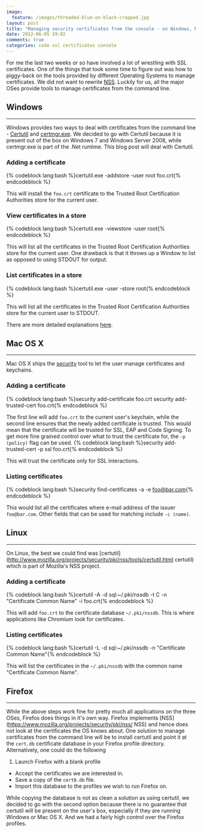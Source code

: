 ```yaml
---
image:
  feature: /images/threaded-blue-on-black-cropped.jpg
layout: post
title: "Managing security certificates from the console - on Windows, Mac OS X and Linux"
date: 2012-06-05 19:02
comments: true
categories: code ssl certificates console
---
```


For me the last two weeks or so have involved a lot of wrestling with SSL certificates. One of the things that took some time to figure out was how to piggy-back on the tools provided by different Operating Systems to manage certificates. We did not want to rewrite [NSS](https://www.mozilla.org/projects/security/pki/nss/ "NSS"). Luckily for us, all the major OSes provide tools to manage certificates from the command line.

<!--more-->

## Windows
----
Windows provides two ways to deal with certificates from the command line - [Certutil](http://technet.microsoft.com/en-us/library/cc732443%28WS.10%29.aspx "Certutil") and [certmgr.exe](http://msdn.microsoft.com/en-us/library/e78byta0.aspx "certmgr.exe"). We decided to go with Certutil because it is present out of the box on Windows 7 and Windows Server 2008, while certmgr.exe is part of the .Net runtime. This blog post will deal with Certutil.

### Adding a certificate
{% codeblock lang:bash %}certutil.exe -addstore -user root foo.crt{% endcodeblock %}

This will install the `foo.crt` certificate to the Trusted Root Certification Authorities store for the current user.

### View certificates in a store
{% codeblock lang:bash %}certutil.exe -viewstore -user root{% endcodeblock %}

This will list all the certificates in the Trusted Root Certification Authorities store for the current user. One drawback is that it throws up a Window to list as opposed to using STDOUT for output.

### List certificates in a store
{% codeblock lang:bash %}certutil.exe -user -store root{% endcodeblock %}

This will list all the certificates in the Trusted Root Certification Authorities store for the current user to STDOUT.

There are more detailed explanations [here](http://technet.microsoft.com/en-us/library/cc772898\(WS.10\).aspx).

## Mac OS X
----
Mac OS X ships the [security](https://developer.apple.com/library/mac/#documentation/Darwin/Reference/Manpages/man1/security.1.html) tool to let the user manage certificates and keychains.

### Adding a certificate
{% codeblock lang:bash %}security add-certificate foo.crt
security add-trusted-cert foo.crt{% endcodeblock %}

The first line will add `foo.crt` to the current user's keychain, while the second line ensures that the newly added certificate is trusted. This would mean that the certificate will be trusted for SSL, EAP and Code Signing. To get more fine grained control over what to trust the certificate for, the `-p (policy)` flag can be used.
{% codeblock lang:bash %}security add-trusted-cert -p ssl foo.crt{% endcodeblock %}

This will trust the certificate only for SSL interactions.

### Listing certificates
{% codeblock lang:bash %}security find-certificates -a -e foo@bar.com{% endcodeblock %}

This would list all the certificates where e-mail address of the issuer `foo@bar.com`. Other fields that can be used for matching include `-c (name)`.

## Linux
----
On Linux, the best we could find was [certutil](http://www.mozilla.org/projects/security/pki/nss/tools/certutil.html certutil) which is part of Mozilla's NSS project.

### Adding a certificate
{% codeblock lang:bash %}certutil -A -d sql:~/.pki/nssdb -t C -n "Certificate Common Name" -i foo.crt{% endcodeblock %}

This will add `foo.crt` to the certificate database `~/.pki/nssdb`. This is where applications like Chromium look for certificates.

### Listing certificates
{% codeblock lang:bash %}certutil -L -d sql:~/.pki/nssdb -n "Certificate Common Name"{% endcodeblock %}

This will list the certificates in the `~/.pki/nssdb` with the common name "Certificate Common Name".

## Firefox
----
While the above steps work fine for pretty much all applications on the three OSes, Firefox does things in it's own way. Firefox implements [NSS](https://www.mozilla.org/projects/security/pki/nss/ NSS) and hence does not look at the certificates the OS knows about. One solution to manage certificates from the command line will be to install certutil and point it at the `cert.db` certificate database in your Firefox profile directory. Alternatively, one could do the following

1. Launch Firefox with a blank profile
* Accept the certificates we are interested in.
* Save a copy of the `cert8.db` file.
* Import this database to the profiles we wish to run Firefox on.

While copying the database is not as clean a solution as using certutil, we decided to go with the second option because there is no guarantee that certutil will be present on the user's box, especially if they are running Windows or Mac OS X. And we had a fairly high control over the Firefox profiles.
